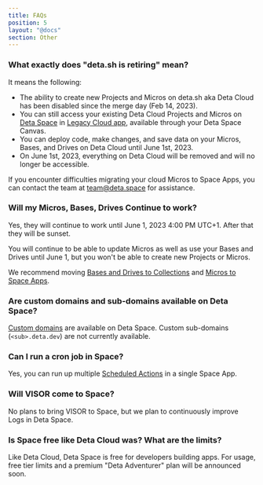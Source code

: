 ```yaml
---
title: FAQs
position: 5
layout: "@docs"
section: Other
---
```


### What exactly does "deta.sh is retiring" mean?

It means the following:
- The ability to create new Projects and Micros on deta.sh aka Deta Cloud has been disabled since the merge day (Feb 14, 2023).
- You can still access your existing Deta Cloud Projects and Micros on [Deta Space](https://deta.space) in [Legacy Cloud app](https://deta.space/migration/learn-more/legacy-mode#the-legacy-cloud-app), available through your Deta Space Canvas.
- You can deploy code, make changes, and save data on your Micros, Bases, and Drives on Deta Cloud until June 1st, 2023.
- On June 1st, 2023, everything on Deta Cloud will be removed and will no longer be accessible.

If you encounter difficulties migrating your cloud Micros to Space Apps, you can contact the team at team@deta.space for assistance.


### Will my Micros, Bases, Drives Continue to work?

Yes, they will continue to work until June 1, 2023 4:00 PM UTC+1. After that they will be sunset.

You will continue to be able to update Micros as well as use your Bases and Drives until June 1, but you won't be able to create new Projects or Micros.

We recommend moving [Bases and Drives to Collections](/migration/migration-guides/import-a-project) and [Micros to Space Apps](/migration/migration-guides/migrate-a-micro).

### Are custom domains and sub-domains available on Deta Space?

[Custom domains](https://deta.space/manual/features/custom-domains) are available on Deta Space. Custom sub-domains (`<sub>.deta.dev`) are not currently available.

### Can I run a cron job in Space?

Yes, you can run up multiple [Scheduled Actions](https://deta.space/manual/features/scheduled-actions) in a single Space App.


### Will VISOR come to Space?

No plans to bring VISOR to Space, but we plan to continuously improve Logs in Deta Space.

### Is Space free like Deta Cloud was? What are the limits?

Like Deta Cloud, Deta Space is free for developers building apps. For usage, free tier limits and a premium "Deta Adventurer" plan will be announced soon.
